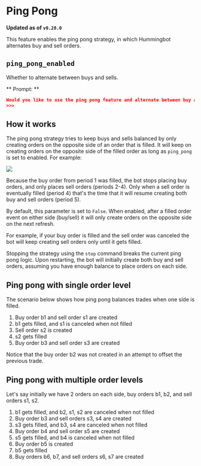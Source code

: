 # Ping Pong

**Updated as of `v0.28.0`**

This feature enables the ping pong strategy, in which Hummingbot alternates buy and sell orders.

## `ping_pong_enabled`

Whether to alternate between buys and sells.

** Prompt: **

```json
Would you like to use the ping pong feature and alternate between buy and sell orders after fills?
>>>
```

## How it works

The ping pong strategy tries to keep buys and sells balanced by only creating orders on the opposite side of an order that is filled. It will keep on creating orders on the opposite side of the filled order as long as `ping_pong` is set to enabled. For example:

![](/assets/img/ping-pong-mode.png)

Because the buy order from period 1 was filled, the bot stops placing buy orders, and only places sell orders (periods 2-4). Only when a sell order is eventually filled (period 4) that's the time that it will resume creating both buy and sell orders (period 5).

By default, this parameter is set to `False`. When enabled, after a filled order event on either side (buy/sell) it will only create orders on the opposite side on the next refresh.

For example, if your buy order is filled and the sell order was canceled the bot will keep creating sell orders only until it gets filled.

Stopping the strategy using the `stop` command breaks the current ping pong logic. Upon restarting, the bot will initially create both buy and sell orders, assuming you have enough balance to place orders on each side.

## Ping pong with single order level

The scenario below shows how ping pong balances trades when one side is filled.

1. Buy order b1 and sell order s1 are created
2. b1 gets filled, and s1 is canceled when not filled
3. Sell order s2 is created
4. s2 gets filled
5. Buy order b3 and sell order s3 are created

Notice that the buy order b2 was not created in an attempt to offset the previous trade.

## Ping pong with multiple order levels

Let's say initially we have 2 orders on each side, buy orders b1, b2, and sell orders s1, s2.

1. b1 gets filled, and b2, s1, s2 are canceled when not filled
2. Buy order b3 and sell orders s3, s4 are created
3. s3 gets filled, and b3, s4 are canceled when not filled
4. Buy order b4 and sell order s5 are created
5. s5 gets filled, and b4 is canceled when not filled
6. Buy order b5 is created
7. b5 gets filled
8. Buy orders b6, b7, and sell orders s6, s7 are created
